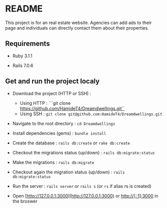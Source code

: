 # README

This project is for an real estate website. Agencies can add ads to their page
and individuals can directly contact them about their properties.

## Requirements

* Ruby 3.1.1

* Rails 7.0.6

## Get and run the project localy

* Download the project (HTTP or SSH) :
  * Using HTTP : ```git clone https://github.com/HamideT4/Dreamdwellings.git``
  * Using SSH : ```git clone git@github.com:HamideT4/Dreamdwellings.git```

* Navigate to the root directory : ```cd Dreamdwellings```

* Install dependencies (gems) : ```bundle install```

* Create the database : ```rails db:create``` or ```rake db:create```

* Checkout the migrations status (up/down) : ```rails db:migrate:status```

* Make the migrations : ```rails db:migrate```

* Checkout again the migration status (up/down) : ```rails db:migrate:status```

* Run the server : ```rails server``` or ```rails s``` (or ```rs``` if alias rs is created)

* Open [http://127.0.0.1:3000](http://127.0.0.1:3000) or [http://[::1]:3000](http://[::1]:3000) in the broswer

